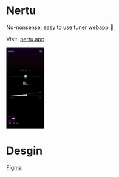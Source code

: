 # Nertu

No-nonsense, easy to use tuner webapp 🎷

Visit: [nertu.app](https://nertu.app)

<img width="100px" src="public/preview.png" alt="Nertu webapp preview" />

# Desgin

[Figma](https://www.figma.com/file/49Aww3Y3X9R2RRzRZJJIOh/nertu?node-id=0%3A1)
